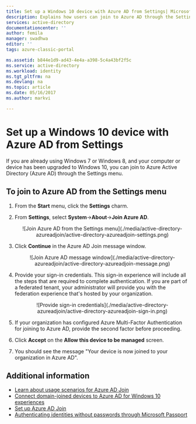 ```yaml
---
title: Set up a Windows 10 device with Azure AD from Settings| Microsoft Docs
description: Explains how users can join to Azure AD through the Settings menu.
services: active-directory
documentationcenter: ''
author: femila
manager: swadhwa
editor: ''
tags: azure-classic-portal

ms.assetid: b844e1d9-ad43-4e4a-a398-5c4a43bf2f5c
ms.service: active-directory
ms.workload: identity
ms.tgt_pltfrm: na
ms.devlang: na
ms.topic: article
ms.date: 05/16/2017
ms.author: markvi

---
```

# Set up a Windows 10 device with Azure AD from Settings
If you are already using Windows 7 or Windows 8, and your computer or device has been upgraded to Windows 10, you can join to Azure Active Directory (Azure AD) through the Settings menu.

## To join to Azure AD from the Settings menu
1. From the **Start** menu, click the **Settings** charm.
2. From **Settings**, select     **System**->**About**->**Join Azure AD**.
   
   <center>
   ![Join Azure AD from the Settings menu](./media/active-directory-azureadjoin/active-directory-azureadjoin-settings.png) </center>
3. Click **Continue** in the Azure AD Join message window.
   
   <center>
   ![Join Azure AD message window](./media/active-directory-azureadjoin/active-directory-azureadjoin-message.png) </center>
4. Provide your sign-in credentials. This sign-in experience will include all the steps that are required to complete authentication. If you are part of a federated tenant, your administrator will provide you with the federation experience that's hosted by your organization.
   <center>
   ![Provide sign-in credentials](./media/active-directory-azureadjoin/active-directory-azureadjoin-sign-in.png) </center>
5. If your organization has configured Azure Multi-Factor Authentication for joining to Azure AD, provide the second factor before proceeding.
6. Click **Accept** on the **Allow this device to be managed** screen.
7. You should see the message "Your device is now joined to your organization in Azure AD".

## Additional information
* [Learn about usage scenarios for Azure AD Join](active-directory-azureadjoin-deployment-aadjoindirect.md)
* [Connect domain-joined devices to Azure AD for Windows 10 experiences](active-directory-azureadjoin-devices-group-policy.md)
* [Set up Azure AD Join](active-directory-azureadjoin-setup.md)
* [Authenticating identities without passwords through Microsoft Passport](active-directory-azureadjoin-passport.md)

